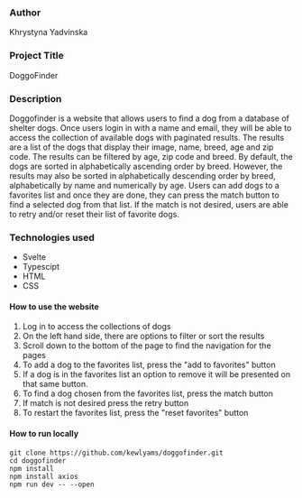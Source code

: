 
### Author

Khrystyna Yadvinska

### Project Title

DoggoFinder

### Description

Doggofinder is a website that allows users to find a dog from a database of shelter dogs. Once users login in with a name and email, they will be able to access the collection of available dogs with paginated results. The results are a list of the dogs that display their image, name, breed, age and zip code. The results can be filtered by age, zip code and breed. By default, the dogs are sorted in alphabetically ascending order by breed. However, the results may also be sorted in alphabetically descending order by breed, alphabetically by name and numerically by age. Users can add dogs to a favorites list and once they are done, they can press the match button to find a selected dog from that list. If the match is not desired, users are able to retry and/or reset their list of favorite dogs. 

### Technologies used

- Svelte
- Typescipt 
- HTML
- CSS

#### How to use the website

1) Log in to access the collections of dogs
2) On the left hand side, there are options to filter or sort the results
3) Scroll down to the bottom of the page to find the navigation for the pages
4) To add a dog to the favorites list, press the "add to favorites" button
5) If a dog is in the favorites list an option to remove it will be presented on that same button.
6) To find a dog chosen from the favorites list, press the match button
7) If match is not desired press the retry button
8) To restart the favorites list, press the "reset favorites" button

#### How to run locally

```
git clone https://github.com/kewlyams/doggofinder.git
cd doggofinder
npm install
npm install axios
npm run dev -- --open
```



